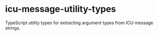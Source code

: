 # icu-message-utility-types

TypeScript utility types for extracting argument types from ICU message strings.
